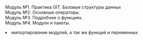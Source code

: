 Модуль №1. Практика GIT. Базовые структуры данных\
Модуль №2. Основные операторы.\
Модуль №3. Подробнее о функциях.\
Модуль №4. Модули и пакеты.
<li>
импортирование модулей, а так же функций и переменных
</li>
